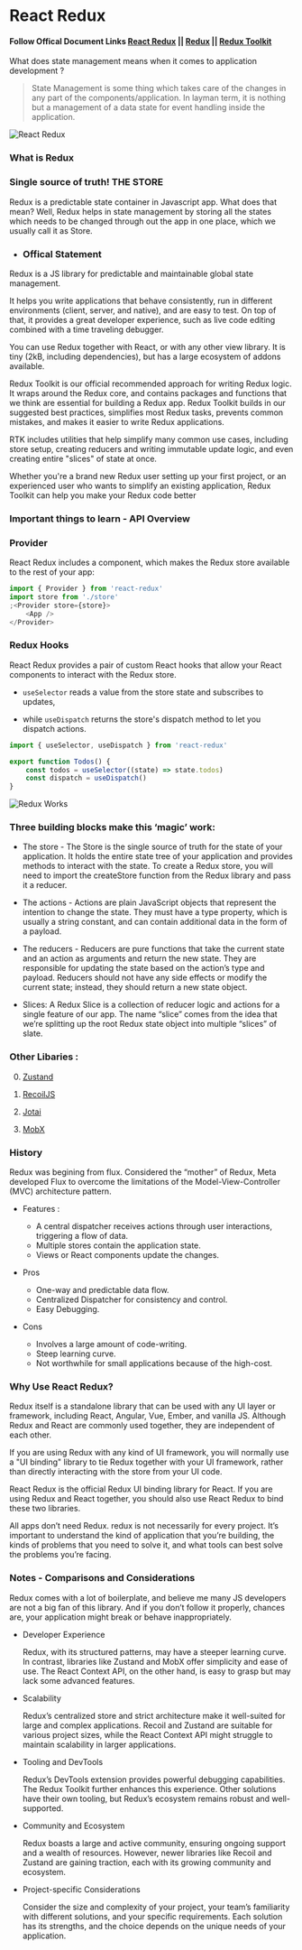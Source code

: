 # React Redux

#### Follow Offical Document Links [React Redux](https://react-redux.js.org/) || [Redux](https://redux.js.org/) || [Redux Toolkit](https://redux-toolkit.js.org/)

What does state management means when it comes to application development ?

> State Management is some thing which takes care of the changes in any part of the components/application. In layman term, it is nothing but a management of a data state for event handling inside the application.

![React Redux](https://i.postimg.cc/ydY7SvmX/0-Ft-TETb-Qa5g-UZ2-ZBC.webp)

### What is Redux

### Single source of truth! THE STORE

Redux is a predictable state container in Javascript app. What does that mean? Well, Redux helps in state management by storing all the states which needs to be changed through out the app in one place, which we usually call it as Store.

-   ### Offical Statement

Redux is a JS library for predictable and maintainable global state management.

It helps you write applications that behave consistently, run in different environments (client, server, and native), and are easy to test. On top of that, it provides a great developer experience, such as live code editing combined with a time traveling debugger.

You can use Redux together with React, or with any other view library. It is tiny (2kB, including dependencies), but has a large ecosystem of addons available.

Redux Toolkit is our official recommended approach for writing Redux logic. It wraps around the Redux core, and contains packages and functions that we think are essential for building a Redux app. Redux Toolkit builds in our suggested best practices, simplifies most Redux tasks, prevents common mistakes, and makes it easier to write Redux applications.

RTK includes utilities that help simplify many common use cases, including store setup, creating reducers and writing immutable update logic, and even creating entire "slices" of state at once.

Whether you're a brand new Redux user setting up your first project, or an experienced user who wants to simplify an existing application, Redux Toolkit can help you make your Redux code better

### Important things to learn - API Overview

### Provider

React Redux includes a <Provider /> component, which makes the Redux store available to the rest of your app:

```js
import { Provider } from 'react-redux'
import store from './store'
;<Provider store={store}>
    <App />
</Provider>
```

### Redux Hooks

React Redux provides a pair of custom React hooks that allow your React components to interact with the Redux store.

-   `useSelector` reads a value from the store state and subscribes to updates,

-   while `useDispatch` returns the store's dispatch method to let you dispatch actions.

```js
import { useSelector, useDispatch } from 'react-redux'

export function Todos() {
    const todos = useSelector((state) => state.todos)
    const dispatch = useDispatch()
}
```

![Redux Works](https://i.postimg.cc/nzR9ssDr/0-6i7cw-Hs-FE2-Xf-KNz4.webp)

### Three building blocks make this ‘magic’ work:

-   The store - The Store is the single source of truth for the state of your application. It holds the entire state tree of your application and provides methods to interact with the state. To create a Redux store, you will need to import the createStore function from the Redux library and pass it a reducer.

-   The actions - Actions are plain JavaScript objects that represent the intention to change the state. They must have a type property, which is usually a string constant, and can contain additional data in the form of a payload.

-   The reducers - Reducers are pure functions that take the current state and an action as arguments and return the new state. They are responsible for updating the state based on the action’s type and payload. Reducers should not have any side effects or modify the current state; instead, they should return a new state object.

-   Slices: A Redux Slice is a collection of reducer logic and actions for a single feature of our app. The name “slice” comes from the idea that we’re splitting up the root Redux state object into multiple “slices” of slate.

### Other Libaries :

0. [Zustand](https://zustand.docs.pmnd.rs/getting-started/introduction)

1. [RecoilJS](https://recoiljs.org/)

2. [Jotai](https://jotai.org/)

3. [MobX](https://mobx.js.org/)

### History

Redux was begining from flux. Considered the “mother” of Redux, Meta developed Flux to overcome the limitations of the Model-View-Controller (MVC) architecture pattern.

-   Features :

    -   A central dispatcher receives actions through user interactions, triggering a flow of data.
    -   Multiple stores contain the application state.
    -   Views or React components update the changes.

-   Pros
    -   One-way and predictable data flow.
    -   Centralized Dispatcher for consistency and control.
    -   Easy Debugging.
-   Cons
    -   Involves a large amount of code-writing.
    -   Steep learning curve.
    -   Not worthwhile for small applications because of the high-cost.

### Why Use React Redux?

Redux itself is a standalone library that can be used with any UI layer or framework, including React, Angular, Vue, Ember, and vanilla JS. Although Redux and React are commonly used together, they are independent of each other.

If you are using Redux with any kind of UI framework, you will normally use a "UI binding" library to tie Redux together with your UI framework, rather than directly interacting with the store from your UI code.

React Redux is the official Redux UI binding library for React. If you are using Redux and React together, you should also use React Redux to bind these two libraries.

All apps don’t need Redux. redux is not necessarily for every project. It’s important to understand the kind of application that you’re building, the kinds of problems that you need to solve it, and what tools can best solve the problems you’re facing.

### Notes - Comparisons and Considerations

Redux comes with a lot of boilerplate, and believe me many JS developers are not a big fan of this library. And if you don’t follow it properly, chances are, your application might break or behave inappropriately.

-   Developer Experience

    Redux, with its structured patterns, may have a steeper learning curve. In contrast, libraries like Zustand and MobX offer simplicity and ease of use. The React Context API, on the other hand, is easy to grasp but may lack some advanced features.

-   Scalability

    Redux’s centralized store and strict architecture make it well-suited for large and complex applications. Recoil and Zustand are suitable for various project sizes, while the React Context API might struggle to maintain scalability in larger applications.

-   Tooling and DevTools

    Redux’s DevTools extension provides powerful debugging capabilities. The Redux Toolkit further enhances this experience. Other solutions have their own tooling, but Redux’s ecosystem remains robust and well-supported.

-   Community and Ecosystem

    Redux boasts a large and active community, ensuring ongoing support and a wealth of resources. However, newer libraries like Recoil and Zustand are gaining traction, each with its growing community and ecosystem.

-   Project-specific Considerations

    Consider the size and complexity of your project, your team’s familiarity with different solutions, and your specific requirements. Each solution has its strengths, and the choice depends on the unique needs of your application.
